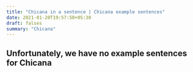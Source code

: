 ```yaml
---
title: "Chicana in a sentence | Chicana example sentences"
date: 2021-01-20T19:57:50+05:30
draft: falses
summary: "Chicana"
---
```

## Unfortunately, we have no example sentences for Chicana                 
